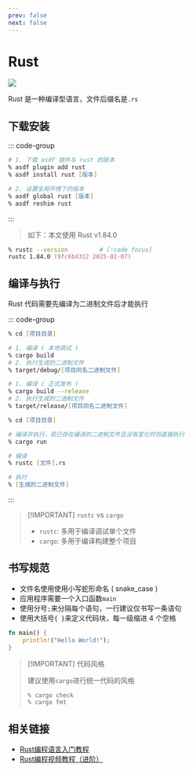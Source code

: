 ```yaml
---
prev: false
next: false
---
```


# Rust

![](/static/skill-images/web-backend--rust.png)

Rust 是一种编译型语言，文件后缀名是`.rs`

## 下载安装

::: code-group

```zsh [asdf]
# 1. 下载 asdf 插件与 rust 的版本
% asdf plugin add rust
% asdf install rust [版本]

# 2. 设置全局环境下的版本
% asdf global rust [版本]
% asdf reshim rust
```

:::

> 如下：本文使用 Rust v1.84.0

```zsh
% rustc --version         # [!code focus]
rustc 1.84.0 (9fc6b4312 2025-01-07)
```

## 编译与执行

Rust 代码需要先编译为二进制文件后才能执行

::: code-group

```zsh [cargo 编译项目 ( 方法一 )]
% cd [项目目录]

# 1. 编译 ( 本地调试 )
% cargo build
# 2. 执行生成的二进制文件
% target/debug/[项目同名二进制文件]

# 1. 编译 ( 正式发布 )
% cargo build --release
# 2. 执行生成的二进制文件
% target/release/[项目同名二进制文件]
```

```zsh [cargo 编译项目 ( 方法二 )]
% cd [项目目录]

# 编译并执行，若已存在编译的二进制文件且没有变化时则直接执行
% cargo run
```

```zsh [rustc 编译单个文件]
# 编译
% rustc [文件].rs

# 执行
% [生成的二进制文件]
```

:::

> [!IMPORTANT] <code>rustc</code> vs <code>cargo</code>
>
> - `rustc`: 多用于编译调试单个文件
> - `cargo`: 多用于编译构建整个项目

## 书写规范

- 文件名使用使用小写蛇形命名 ( snake_case )
- 应用程序需要一个入口函数`main`
- 使用分号`;`来分隔每个语句，一行建议仅书写一条语句
- 使用大括号`{ }`来定义代码块，每一级缩进 4 个空格

```rs
fn main() {
    println!("Hello World!");
}
```

> [!IMPORTANT] 代码风格
>
> 建议使用`cargo`进行统一代码的风格
>
> ```zsh
> % cargo check
> % cargo fmt
> ```

## 相关链接

- [Rust编程语言入门教程](https://www.bilibili.com/video/BV1hp4y1k7SV?spm_id_from=333.788.videopod.episodes&vd_source=8960252a3845b76b699282b11f36ab5c)
- [Rust编程视频教程（进阶）](https://www.bilibili.com/video/BV1FJ411Y71o?spm_id_from=333.788.videopod.episodes&vd_source=8960252a3845b76b699282b11f36ab5c)
